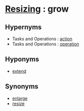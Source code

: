 # [Resizing][1] : grow

## Hypernyms

  - Tasks and Operations : [action](../../The_Basics/Tasks_and_Operations/action.md)
  - Tasks and Operations : [operation](../../The_Basics/Tasks_and_Operations/operation.md)

## Hyponyms

  - [extend](extend.md)

## Synonyms

  - [enlarge](enlarge.md)
  - [resize](resize.md)

[1]: README.md

